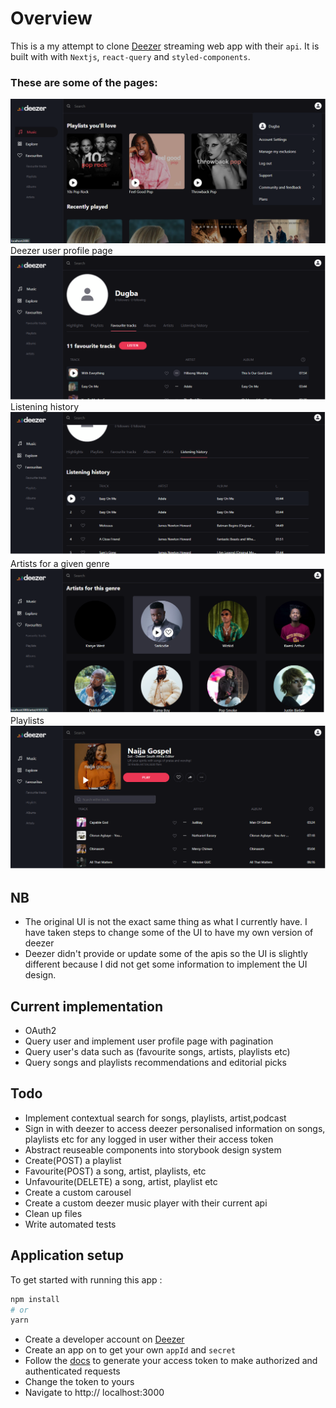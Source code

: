 # Overview

This is a my attempt to clone [Deezer](https://deezer.com) streaming web app with their `api`.
It is built with with `Nextjs`, `react-query` and `styled-components`.

### These are some of the pages:

 <img src="./public/deezer-music.png">
 Deezer user profile page
 <img src="./public/user-profile.png">
  Listening history
 <img src="./public/history.png">
 Artists for a given genre
 <img src="./public/genre.png">
 Playlists
 <img src="./public/playlist.png">

## NB

- The original UI is not the exact same thing as what I currently have. I have taken steps to change some of the UI to have my own version of deezer
- Deezer didn't provide or update some of the apis so the UI is slightly different because I did not get some information to implement the UI design.

## Current implementation

- OAuth2
- Query user and implement user profile page with pagination
- Query user's data such as (favourite songs, artists, playlists etc)
- Query songs and playlists recommendations and editorial picks

## Todo

- Implement contextual search for songs, playlists, artist,podcast
- Sign in with deezer to access deezer personalised information on songs, playlists etc for any logged in user wither their access token
- Abstract reuseable components into storybook design system
- Create(POST) a playlist
- Favourite(POST) a song, artist, playlists, etc
- Unfavourite(DELETE) a song, artist, playlist etc
- Create a custom carousel
- Create a custom deezer music player with their current api
- Clean up files
- Write automated tests

## Application setup

To get started with running this app :

```bash
npm install
# or
yarn 
```

- Create a developer account on [Deezer](https://developers.deezer.com/)
- Create an app on to get your own `appId` and `secret`
- Follow the [docs](https://developers.deezer.com/api/oauth) to generate your access token to make authorized and authenticated requests
- Change the token to yours 
- Navigate to http:// localhost:3000
